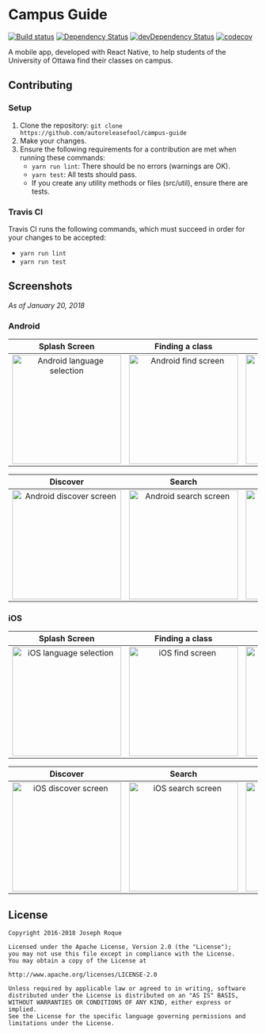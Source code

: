 # Campus Guide

[![Build status](https://travis-ci.org/autoreleasefool/campus-guide.svg?branch=master)](https://travis-ci.org/autoreleasefool/campus-guide)
[![Dependency Status](https://david-dm.org/autoreleasefool/campus-guide.svg)](https://david-dm.org/autoreleasefool/campus-guide)
[![devDependency Status](https://david-dm.org/autoreleasefool/campus-guide/dev-status.svg)](https://david-dm.org/autoreleasefool/campus-guide?type=dev)
[![codecov](https://codecov.io/gh/autoreleasefool/campus-guide/branch/master/graph/badge.svg)](https://codecov.io/gh/autoreleasefool/campus-guide)


A mobile app, developed with React Native, to help students of the University of Ottawa find their classes on campus.

## Contributing

### Setup

1. Clone the repository: `git clone https://github.com/autoreleasefool/campus-guide`
2. Make your changes.
3. Ensure the following requirements for a contribution are met when running these commands:
    - `yarn run lint`: There should be no errors (warnings are OK).
    - `yarn test`: All tests should pass.
    - If you create any utility methods or files (src/util), ensure there are tests.

### Travis CI

Travis CI runs the following commands, which must succeed in order for your changes to be accepted:

- `yarn run lint`
- `yarn run test`

## Screenshots

*As of January 20, 2018*

### Android

| Splash Screen | Finding a class | Your schedule |
|:-------------:|:---------------:|:-------------:|
| <img src='./screenshots/android/language.png' width='220' alt='Android language selection'/> | <img src='./screenshots/android/find.png' width='220' alt='Android find screen'/> | <img src='./screenshots/android/schedule.png' width='220' alt='Android schedule screen'/> |

| Discover | Search | Settings |
|:--------:|:------:|:--------:|
| <img src='./screenshots/android/discover.png' width='220' alt='Android discover screen'/> | <img src='./screenshots/android/search.png' width='220' alt='Android search screen'/> | <img src='./screenshots/android/settings.png' width='220' alt='Android settings screen'/> |

### iOS


| Splash Screen | Finding a class | Your schedule |
|:-------------:|:---------------:|:-------------:|
| <img src='./screenshots/ios/language.png' width='220' alt='iOS language selection'/> | <img src='./screenshots/ios/find.png' width='220' alt='iOS find screen'/> | <img src='./screenshots/ios/schedule.png' width='220' alt='iOS schedule screen'/> |

| Discover | Search | Settings |
|:--------:|:------:|:--------:|
| <img src='./screenshots/ios/discover.png' width='220' alt='iOS discover screen'/> | <img src='./screenshots/ios/search.png' width='220' alt='iOS search screen'/> | <img src='./screenshots/ios/settings.png' width='220' alt='iOS settings screen'/> |

## License

```
Copyright 2016-2018 Joseph Roque

Licensed under the Apache License, Version 2.0 (the "License");
you may not use this file except in compliance with the License.
You may obtain a copy of the License at

http://www.apache.org/licenses/LICENSE-2.0

Unless required by applicable law or agreed to in writing, software
distributed under the License is distributed on an "AS IS" BASIS,
WITHOUT WARRANTIES OR CONDITIONS OF ANY KIND, either express or implied.
See the License for the specific language governing permissions and
limitations under the License.
```
